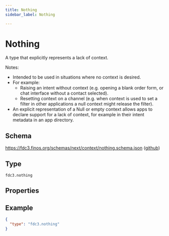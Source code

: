 ```yaml
---
title: Nothing
sidebar_label: Nothing

---
```


# Nothing

A type that explicitly represents a lack of context.

Notes:

- Intended to be used in situations where no context is desired.
- For example:
  - Raising an intent without context (e.g. opening a blank order form, or chat interface without a contact selected).
  - Resetting context on a channel (e.g. when context is used to set a filter in other applications a null context might release the filter).
- An explicit representation of a Null or empty context allows apps to declare support for a lack of context, for example in their intent metadata in an app directory.

## Schema

<https://fdc3.finos.org/schemas/next/context/nothing.schema.json> ([github](https://github.com/finos/FDC3/tree/main/packages/fdc3-context/schemas/context/nothing.schema.json))

## Type

`fdc3.nothing`

## Properties

## Example

```json
{
  "type": "fdc3.nothing"
}
```

